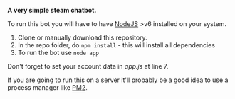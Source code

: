 __A very simple steam chatbot.__

To run this bot you will have to have [NodeJS](https://nodejs.org/en/) >v6 installed on your system.

1. Clone or manually download this repository.
2. In the repo folder, do `npm install` - this will install all dependencies
3. To run the bot use `node app`

Don't forget to set your account data in *app.js* at line 7.

If you are going to run this on a server it'll probably be a good idea to use a process manager like [PM2](https://github.com/Unitech/pm2).
